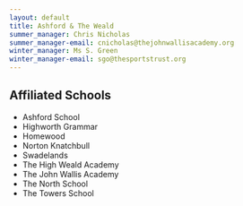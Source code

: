 ```yaml
---
layout: default
title: Ashford & The Weald
summer_manager: Chris Nicholas
summer_manager-email: cnicholas@thejohnwallisacademy.org
winter_manager: Ms S. Green
winter_manager-email: sgo@thesportstrust.org
---
```


## Affiliated Schools

- Ashford School
- Highworth Grammar
- Homewood
- Norton Knatchbull
- Swadelands
- The High Weald Academy
- The John Wallis Academy
- The North School
- The Towers School
